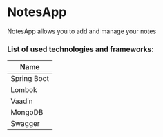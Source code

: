# NotesApp

NotesApp allows you to add and manage your notes

### List of used technologies and frameworks:

Name |
-|
Spring Boot |
Lombok |
Vaadin |
MongoDB |
Swagger |
